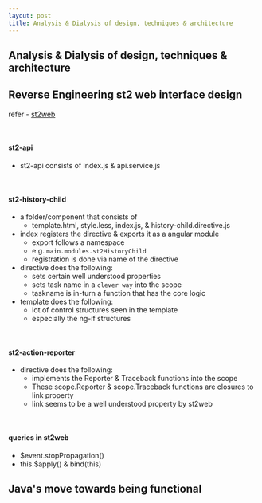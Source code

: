 ```yaml
---
layout: post
title: Analysis & Dialysis of design, techniques & architecture
---
```


## Analysis & Dialysis of design, techniques & architecture

## Reverse Engineering st2 web interface design

refer - [st2web](https://github.com/StackStorm/st2web/)

<br />

#### st2-api

- st2-api consists of index.js & api.service.js

<br />

#### st2-history-child

- a folder/component that consists of
  - template.html, style.less, index.js, & history-child.directive.js
- index registers the directive & exports it as a angular module
  - export follows a namespace
  - e.g. ```main.modules.st2HistoryChild```
  - registration is done via name of the directive
- directive does the following:
  - sets certain well understood properties
  - sets task name in a ```clever way``` into the scope
  - taskname is in-turn a function that has the core logic
- template does the following:
  - lot of control structures seen in the template
  - especially the ng-if structures

<br />

#### st2-action-reporter

- directive does the following:
  - implements the Reporter & Traceback functions into the scope
  - These scope.Reporter & scope.Traceback functions are closures to link property
  - link seems to be a well understood property by st2web

<br />

#### queries in st2web

- $event.stopPropagation()
- this.$apply() & bind(this)


## Java's move towards being functional
